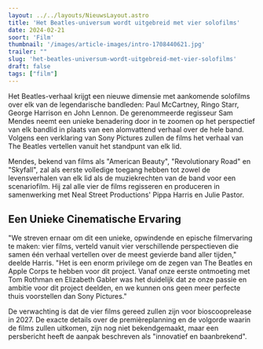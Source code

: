 ```yaml
---
layout: ../../layouts/NieuwsLayout.astro
title: 'Het Beatles-universum wordt uitgebreid met vier solofilms'
date: 2024-02-21
soort: 'Film'
thumbnail: '/images/article-images/intro-1708440621.jpg'
trailer: ""
slug: 'het-beatles-universum-wordt-uitgebreid-met-vier-solofilms'
draft: false
tags: ["film"]
---
```


Het Beatles-verhaal krijgt een nieuwe dimensie met aankomende solofilms over elk van de legendarische bandleden: Paul McCartney, Ringo Starr, George Harrison en John Lennon. De gerenommeerde regisseur Sam Mendes neemt een unieke benadering door in te zoomen op het perspectief van elk bandlid in plaats van een alomvattend verhaal over de hele band. Volgens een verklaring van Sony Pictures zullen de films het verhaal van The Beatles vertellen vanuit het standpunt van elk lid.

Mendes, bekend van films als "American Beauty", "Revolutionary Road" en "Skyfall", zal als eerste volledige toegang hebben tot zowel de levensverhalen van elk lid als de muziekrechten van de band voor een scenariofilm. Hij zal alle vier de films regisseren en produceren in samenwerking met Neal Street Productions' Pippa Harris en Julie Pastor.

## Een Unieke Cinematische Ervaring

"We streven ernaar om dit een unieke, opwindende en epische filmervaring te maken: vier films, verteld vanuit vier verschillende perspectieven die samen één verhaal vertellen over de meest gevierde band aller tijden," deelde Harris. "Het is een enorm privilege om de zegen van The Beatles en Apple Corps te hebben voor dit project. Vanaf onze eerste ontmoeting met Tom Rothman en Elizabeth Gabler was het duidelijk dat ze onze passie en ambitie voor dit project deelden, en we kunnen ons geen meer perfecte thuis voorstellen dan Sony Pictures."

De verwachting is dat de vier films gereed zullen zijn voor bioscooprelease in 2027. De exacte details over de premièreplanning en de volgorde waarin de films zullen uitkomen, zijn nog niet bekendgemaakt, maar een persbericht heeft de aanpak beschreven als "innovatief en baanbrekend".
